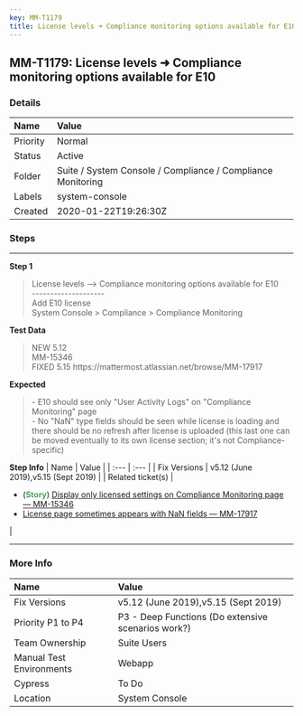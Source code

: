 ```yaml
---
key: MM-T1179
title: License levels ➜ Compliance monitoring options available for E10
---
```


## MM-T1179: License levels ➜ Compliance monitoring options available for E10

### Details

| Name     | Value                                                       |
| :------- | :---------------------------------------------------------- |
| Priority | Normal                                                      |
| Status   | Active                                                      |
| Folder   | Suite / System Console / Compliance / Compliance Monitoring |
| Labels   | system-console                                              |
| Created  | 2020-01-22T19:26:30Z                                        |

### Steps

<hr/>

**Step 1**

> <article>License levels --&gt; Compliance monitoring options available for E10<br />--------------------<br />Add E10 license<br />System Console &gt; Compliance &gt; Compliance Monitoring</article>

**Test Data**

> <article>NEW 5.12<br />MM-15346<br />FIXED 5.15 https://mattermost.atlassian.net/browse/MM-17917</article>

**Expected**

> <article>- E10 should see only &quot;User Activity Logs&quot; on &quot;Compliance Monitoring&quot; page<br />- No &quot;NaN&quot; type fields should be seen while license is loading and there should be no refresh after license is uploaded (this last one can be moved eventually to its own license section; it's not Compliance-specific)</article>

**Step Info**
| Name | Value |
| :--- | :--- |
| Fix Versions | v5.12 (June 2019),v5.15 (Sept 2019) |
| Related ticket(s) | <ul><li>(<strong><span style="color: rgb(65, 168, 95);">Story</span></strong>)&nbsp;<a href="https://mattermost.atlassian.net/browse/MM-15346">Display only licensed settings on Compliance Monitoring page — MM-15346</a></li><li><a href="https://mattermost.atlassian.net/browse/MM-17917">License page sometimes appears with NaN fields — MM-17917</a></li></ul> |

<hr/>

### More Info

| Name                     | Value                                              |
| :----------------------- | :------------------------------------------------- |
| Fix Versions             | v5.12 (June 2019),v5.15 (Sept 2019)                |
| Priority P1 to P4        | P3 - Deep Functions (Do extensive scenarios work?) |
| Team Ownership           | Suite Users                                        |
| Manual Test Environments | Webapp                                             |
| Cypress                  | To Do                                              |
| Location                 | System Console                                     |
